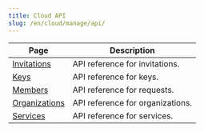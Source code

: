 ```yaml
---
title: Cloud API
slug: /en/cloud/manage/api/
---
```


| Page               | Description                      |
|--------------------|----------------------------------|
| [Invitations](/docs/en/cloud/manage/api/invitations-api-reference) | API reference for invitations.   |
| [Keys](/docs/en/cloud/manage/api/keys-api-reference)        | API reference for keys.          |
| [Members](/docs/en/cloud/manage/api/members-api-reference)      | API reference for requests.      |
| [Organizations](/docs/en/cloud/manage/api/organizations-api-reference) | API reference for organizations. |
| [Services](/docs/en/cloud/manage/api/services-api-reference)   | API reference for services.      |